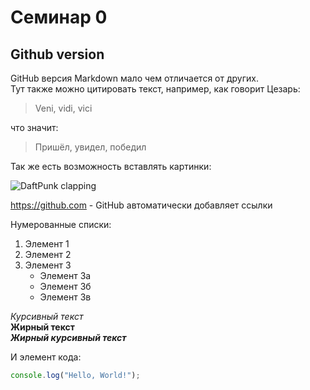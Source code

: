 # Семинар 0

## Github version

GitHub версия Markdown мало чем отличается от других.  
Тут также можно цитировать текст, например, как говорит Цезарь:

> Veni, vidi, vici

что значит:

> Пришёл, увидел, победил

Так же есть возможность вставлять картинки:

![DaftPunk clapping](https://media.giphy.com/media/el0ou7lRocwSI/giphy.gif)

https://github.com - GitHub автоматически добавляет ссылки

Нумерованные списки:

1. Элемент 1
2. Элемент 2
3. Элемент 3
   - Элемент 3а
   - Элемент 3б
   - Элемент 3в

_Курсивный текст_  
**Жирный текст**  
**_Жирный курсивный текст_**

И элемент кода:

```javascript
console.log("Hello, World!");
```
